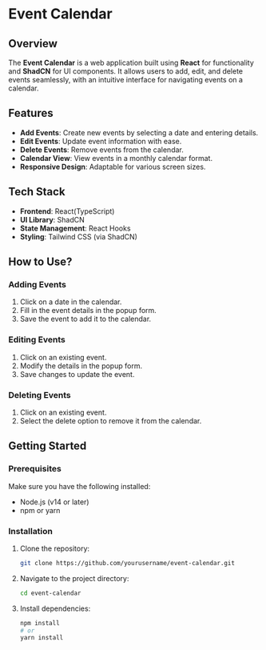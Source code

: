 # Event Calendar

## Overview

The **Event Calendar** is a web application built using **React** for functionality and **ShadCN** for UI components. It allows users to add, edit, and delete events seamlessly, with an intuitive interface for navigating events on a calendar.

## Features

- **Add Events**: Create new events by selecting a date and entering details.
- **Edit Events**: Update event information with ease.
- **Delete Events**: Remove events from the calendar.
- **Calendar View**: View events in a monthly calendar format.
- **Responsive Design**: Adaptable for various screen sizes.

## Tech Stack

- **Frontend**: React(TypeScript)
- **UI Library**: ShadCN
- **State Management**: React Hooks
- **Styling**: Tailwind CSS (via ShadCN)

## How to Use?

### Adding Events
1. Click on a date in the calendar.
2. Fill in the event details in the popup form.
3. Save the event to add it to the calendar.

### Editing Events
1. Click on an existing event.
2. Modify the details in the popup form.
3. Save changes to update the event.

### Deleting Events
1. Click on an existing event.
2. Select the delete option to remove it from the calendar.

## Getting Started

### Prerequisites

Make sure you have the following installed:

- Node.js (v14 or later)
- npm or yarn

### Installation

1. Clone the repository:
   ```bash
   git clone https://github.com/yourusername/event-calendar.git
   ```
2. Navigate to the project directory:
   ```bash
   cd event-calendar
   ```
3. Install dependencies:
   ```bash
   npm install
   # or
   yarn install
   ```
